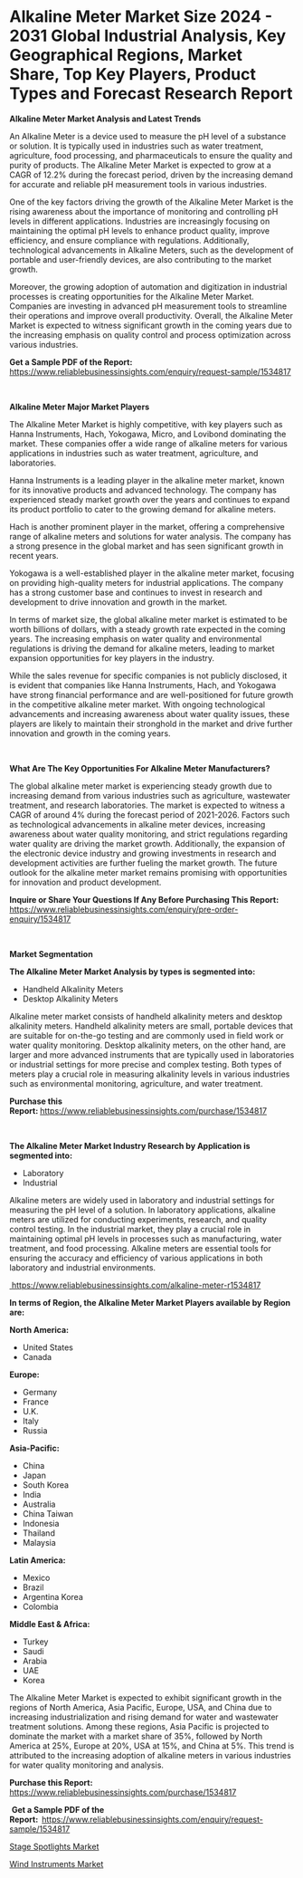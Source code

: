 <p><h1>Alkaline Meter Market Size 2024 - 2031 Global Industrial Analysis, Key Geographical Regions, Market Share, Top Key Players, Product Types and Forecast Research Report</h1></p><p><strong>Alkaline Meter Market Analysis and Latest Trends</strong></p>
<p><p>An Alkaline Meter is a device used to measure the pH level of a substance or solution. It is typically used in industries such as water treatment, agriculture, food processing, and pharmaceuticals to ensure the quality and purity of products. The Alkaline Meter Market is expected to grow at a CAGR of 12.2% during the forecast period, driven by the increasing demand for accurate and reliable pH measurement tools in various industries.</p><p>One of the key factors driving the growth of the Alkaline Meter Market is the rising awareness about the importance of monitoring and controlling pH levels in different applications. Industries are increasingly focusing on maintaining the optimal pH levels to enhance product quality, improve efficiency, and ensure compliance with regulations. Additionally, technological advancements in Alkaline Meters, such as the development of portable and user-friendly devices, are also contributing to the market growth.</p><p>Moreover, the growing adoption of automation and digitization in industrial processes is creating opportunities for the Alkaline Meter Market. Companies are investing in advanced pH measurement tools to streamline their operations and improve overall productivity. Overall, the Alkaline Meter Market is expected to witness significant growth in the coming years due to the increasing emphasis on quality control and process optimization across various industries.</p></p>
<p><strong>Get a Sample PDF of the Report:&nbsp;</strong> <a href="https://www.reliablebusinessinsights.com/enquiry/request-sample/1534817">https://www.reliablebusinessinsights.com/enquiry/request-sample/1534817</a></p>
<p>&nbsp;</p>
<p><strong>Alkaline Meter Major Market Players</strong></p>
<p><p>The Alkaline Meter Market is highly competitive, with key players such as Hanna Instruments, Hach, Yokogawa, Micro, and Lovibond dominating the market. These companies offer a wide range of alkaline meters for various applications in industries such as water treatment, agriculture, and laboratories.</p><p>Hanna Instruments is a leading player in the alkaline meter market, known for its innovative products and advanced technology. The company has experienced steady market growth over the years and continues to expand its product portfolio to cater to the growing demand for alkaline meters.</p><p>Hach is another prominent player in the market, offering a comprehensive range of alkaline meters and solutions for water analysis. The company has a strong presence in the global market and has seen significant growth in recent years.</p><p>Yokogawa is a well-established player in the alkaline meter market, focusing on providing high-quality meters for industrial applications. The company has a strong customer base and continues to invest in research and development to drive innovation and growth in the market.</p><p>In terms of market size, the global alkaline meter market is estimated to be worth billions of dollars, with a steady growth rate expected in the coming years. The increasing emphasis on water quality and environmental regulations is driving the demand for alkaline meters, leading to market expansion opportunities for key players in the industry.</p><p>While the sales revenue for specific companies is not publicly disclosed, it is evident that companies like Hanna Instruments, Hach, and Yokogawa have strong financial performance and are well-positioned for future growth in the competitive alkaline meter market. With ongoing technological advancements and increasing awareness about water quality issues, these players are likely to maintain their stronghold in the market and drive further innovation and growth in the coming years.</p></p>
<p>&nbsp;</p>
<p><strong>What Are The Key Opportunities For Alkaline Meter Manufacturers?</strong></p>
<p><p>The global alkaline meter market is experiencing steady growth due to increasing demand from various industries such as agriculture, wastewater treatment, and research laboratories. The market is expected to witness a CAGR of around 4% during the forecast period of 2021-2026. Factors such as technological advancements in alkaline meter devices, increasing awareness about water quality monitoring, and strict regulations regarding water quality are driving the market growth. Additionally, the expansion of the electronic device industry and growing investments in research and development activities are further fueling the market growth. The future outlook for the alkaline meter market remains promising with opportunities for innovation and product development.</p></p>
<p><strong>Inquire or Share Your Questions If Any Before Purchasing This Report:</strong> <a href="https://www.reliablebusinessinsights.com/enquiry/pre-order-enquiry/1534817">https://www.reliablebusinessinsights.com/enquiry/pre-order-enquiry/1534817</a></p>
<p>&nbsp;</p>
<p><strong>Market Segmentation</strong></p>
<p><strong>The Alkaline Meter Market Analysis by types is segmented into:</strong></p>
<p><ul><li>Handheld Alkalinity Meters</li><li>Desktop Alkalinity Meters</li></ul></p>
<p><p>Alkaline meter market consists of handheld alkalinity meters and desktop alkalinity meters. Handheld alkalinity meters are small, portable devices that are suitable for on-the-go testing and are commonly used in field work or water quality monitoring. Desktop alkalinity meters, on the other hand, are larger and more advanced instruments that are typically used in laboratories or industrial settings for more precise and complex testing. Both types of meters play a crucial role in measuring alkalinity levels in various industries such as environmental monitoring, agriculture, and water treatment.</p></p>
<p><strong>Purchase this Report:&nbsp;</strong><a href="https://www.reliablebusinessinsights.com/purchase/1534817">https://www.reliablebusinessinsights.com/purchase/1534817</a></p>
<p>&nbsp;</p>
<p><strong>The Alkaline Meter Market Industry Research by Application is segmented into:</strong></p>
<p><ul><li>Laboratory</li><li>Industrial</li></ul></p>
<p><p>Alkaline meters are widely used in laboratory and industrial settings for measuring the pH level of a solution. In laboratory applications, alkaline meters are utilized for conducting experiments, research, and quality control testing. In the industrial market, they play a crucial role in maintaining optimal pH levels in processes such as manufacturing, water treatment, and food processing. Alkaline meters are essential tools for ensuring the accuracy and efficiency of various applications in both laboratory and industrial environments.</p></p>
<p><a href="https://www.reliablebusinessinsights.com/alkaline-meter-r1534817">&nbsp;https://www.reliablebusinessinsights.com/alkaline-meter-r1534817</a></p>
<p><strong>In terms of Region, the Alkaline Meter Market Players available by Region are:</strong></p>
<p>
    <p> <strong> North America: </strong>
        <ul>
            <li>United States</li>
            <li>Canada</li>
        </ul>
        </p> 
    <p> <strong> Europe: </strong>
        <ul>
            <li>Germany</li>
            <li>France</li>
            <li>U.K.</li>
            <li>Italy</li>
            <li>Russia</li>
        </ul>
        </p> 
    <p> <strong> Asia-Pacific: </strong>
        <ul>
            <li>China</li>
            <li>Japan</li>
            <li>South Korea</li>
            <li>India</li>
            <li>Australia</li>
            <li>China Taiwan</li>
            <li>Indonesia</li>
            <li>Thailand</li>
            <li>Malaysia</li>
        </ul>
        </p> 
    <p> <strong> Latin America: </strong>
        <ul>
            <li>Mexico</li>
            <li>Brazil</li>
            <li>Argentina Korea</li>
            <li>Colombia</li>
        </ul>
        </p> 
    <p> <strong> Middle East & Africa: </strong>
        <ul>
            <li>Turkey</li>
            <li>Saudi</li>
            <li>Arabia</li>
            <li>UAE</li>
            <li>Korea</li>
        </ul>
    </p>
    </p>
<p><p>The Alkaline Meter Market is expected to exhibit significant growth in the regions of North America, Asia Pacific, Europe, USA, and China due to increasing industrialization and rising demand for water and wastewater treatment solutions. Among these regions, Asia Pacific is projected to dominate the market with a market share of 35%, followed by North America at 25%, Europe at 20%, USA at 15%, and China at 5%. This trend is attributed to the increasing adoption of alkaline meters in various industries for water quality monitoring and analysis.</p></p>
<p><strong>Purchase this Report: </strong><a href="https://www.reliablebusinessinsights.com/purchase/1534817">https://www.reliablebusinessinsights.com/purchase/1534817</a></p>
<p>&nbsp;<strong>Get a Sample PDF of the Report:&nbsp;&nbsp;</strong><a href="https://www.reliablebusinessinsights.com/enquiry/request-sample/1534817">https://www.reliablebusinessinsights.com/enquiry/request-sample/1534817</a></p>
<p><strong></strong></p>
<p><p><a href="https://github.com/victoralsop8899/Market-Research-Report-List-1/blob/main/stage-spotlights-market.md">Stage Spotlights Market</a></p><p><a href="https://view.publitas.com/reportprime-1/wind-instruments-market-size-is-growing-at-cagr-of-9-9-this-report-covers-analysis-by-market-segmentation-growth-and-forecast-2024-2031/">Wind Instruments Market</a></p></p>